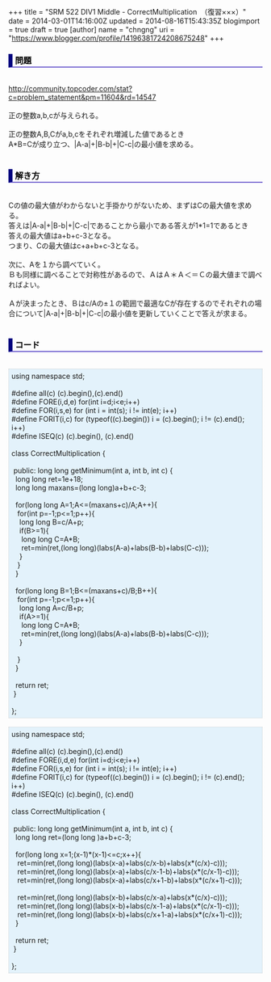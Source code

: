 +++
title = "SRM 522 DIV1 Middle - CorrectMultiplication　（復習×××）"
date = 2014-03-01T14:16:00Z
updated = 2014-08-16T15:43:35Z
blogimport = true
draft = true
[author]
	name = "chngng"
	uri = "https://www.blogger.com/profile/14196381724208675248"
+++

<div dir="ltr" style="text-align: left;" trbidi="on"><h3 style="border-bottom: 2px solid slateblue; border-left: 8px solid navy; color: black; padding: 0px 0px 1px 5px;">問題 </h3><br /><a href="http://community.topcoder.com/stat?c=problem_statement&amp;pm=11604&amp;rd=14547" target="_blank">http://community.topcoder.com/stat?c=problem_statement&amp;pm=11604&amp;rd=14547</a><br /><br />正の整数a,b,cが与えられる。<br /><br />正の整数A,B,Cがa,b,cをそれぞれ増減した値であるとき<br />A*B=Cが成り立つ、|A-a|+|B-b|+|C-c|の最小値を求める。<br /><br /><h3 style="border-bottom: 2px solid slateblue; border-left: 8px solid navy; color: black; padding: 0px 0px 1px 5px;">解き方 </h3><br />Cの値の最大値がわからないと手掛かりがないため、まずはCの最大値を求める。<br />答えは|A-a|+|B-b|+|C-c|であることから最小である答えが1*1=1であるとき<br />答えの最大値はa+b+c-3となる。<br />つまり、Cの最大値はc+a+b+c-3となる。<br /><br />次に、Aを１から調べていく。<br />Ｂも同様に調べることで対称性があるので、ＡはＡ＊Ａ＜＝Ｃの最大値まで調べればよい。<br /><br />Ａが決まったとき、Ｂはc/Aの±１の範囲で最適なCが存在するのでそれぞれの場合について|A-a|+|B-b|+|C-c|の最小値を更新していくことで答えが求まる。<br /><br /><h3 style="border-bottom: 2px solid slateblue; border-left: 8px solid navy; color: black; padding: 0px 0px 1px 5px;">コード </h3><br /><div style="background-color: #e3f2fb; border: 1px dotted #CCCCCC; padding: 5px;">using namespace std;<br /><br />#define all(c) (c).begin(),(c).end()<br />#define FORE(i,d,e) for(int i=d;i&lt;e;i++)<br />#define FOR(i,s,e) for (int i = int(s); i != int(e); i++)<br />#define FORIT(i,c) for (typeof((c).begin()) i = (c).begin(); i != (c).end(); i++)<br />#define ISEQ(c) (c).begin(), (c).end()<br /><br />class CorrectMultiplication {<br /><br /><span class="Apple-tab-span" style="white-space: pre;"> </span>public: long long getMinimum(int a, int b, int c) {<br /><span class="Apple-tab-span" style="white-space: pre;">  </span>long long ret=1e+18;<br /><span class="Apple-tab-span" style="white-space: pre;">  </span>long long maxans=(long long)a+b+c-3;<br /><br /><span class="Apple-tab-span" style="white-space: pre;">  </span>for(long long A=1;A&lt;=(maxans+c)/A;A++){<br /><span class="Apple-tab-span" style="white-space: pre;">   </span>for(int p=-1;p&lt;=1;p++){<br /><span class="Apple-tab-span" style="white-space: pre;">    </span>long long B=c/A+p;<br /><span class="Apple-tab-span" style="white-space: pre;">    </span>if(B&gt;=1){<br /><span class="Apple-tab-span" style="white-space: pre;">     </span>long long C=A*B;<br /><span class="Apple-tab-span" style="white-space: pre;">     </span>ret=min(ret,(long long)(labs(A-a)+labs(B-b)+labs(C-c)));<br /><span class="Apple-tab-span" style="white-space: pre;">    </span>}<br /><span class="Apple-tab-span" style="white-space: pre;">   </span>}<br /><span class="Apple-tab-span" style="white-space: pre;">  </span>}<br /><br /><span class="Apple-tab-span" style="white-space: pre;">  </span>for(long long B=1;B&lt;=(maxans+c)/B;B++){<br /><span class="Apple-tab-span" style="white-space: pre;">   </span>for(int p=-1;p&lt;=1;p++){<br /><span class="Apple-tab-span" style="white-space: pre;">    </span>long long A=c/B+p;<br /><span class="Apple-tab-span" style="white-space: pre;">    </span>if(A&gt;=1){<br /><span class="Apple-tab-span" style="white-space: pre;">     </span>long long C=A*B;<br /><span class="Apple-tab-span" style="white-space: pre;">     </span>ret=min(ret,(long long)(labs(A-a)+labs(B-b)+labs(C-c)));<br /><span class="Apple-tab-span" style="white-space: pre;">    </span>}<br /><br /><span class="Apple-tab-span" style="white-space: pre;">   </span>}<br /><span class="Apple-tab-span" style="white-space: pre;">  </span>}<br /><br /><span class="Apple-tab-span" style="white-space: pre;">  </span>return ret;<br /><span class="Apple-tab-span" style="white-space: pre;"> </span>}<br /><br />};</div><br /><div style="background-color: #e3f2fb; border: 1px dotted #CCCCCC; padding: 5px;">using namespace std;<br /><br />#define all(c) (c).begin(),(c).end()<br />#define FORE(i,d,e) for(int i=d;i&lt;e;i++)<br />#define FOR(i,s,e) for (int i = int(s); i != int(e); i++)<br />#define FORIT(i,c) for (typeof((c).begin()) i = (c).begin(); i != (c).end(); i++)<br />#define ISEQ(c) (c).begin(), (c).end()<br /><br />class CorrectMultiplication {<br /><br /><span class="Apple-tab-span" style="white-space: pre;"> </span>public: long long getMinimum(int a, int b, int c) {<br /><span class="Apple-tab-span" style="white-space: pre;">  </span>long long ret=(long long )a+b+c-3;<br /><br /><span class="Apple-tab-span" style="white-space: pre;">  </span>for(long long x=1;(x-1)*(x-1)&lt;=c;x++){<br /><span class="Apple-tab-span" style="white-space: pre;">   </span>ret=min(ret,(long long)(labs(x-a)+labs(c/x-b)+labs(x*(c/x)-c)));<br /><span class="Apple-tab-span" style="white-space: pre;">   </span>ret=min(ret,(long long)(labs(x-a)+labs(c/x-1-b)+labs(x*(c/x-1)-c)));<br /><span class="Apple-tab-span" style="white-space: pre;">   </span>ret=min(ret,(long long)(labs(x-a)+labs(c/x+1-b)+labs(x*(c/x+1)-c)));<br /><br /><span class="Apple-tab-span" style="white-space: pre;">   </span>ret=min(ret,(long long)(labs(x-b)+labs(c/x-a)+labs(x*(c/x)-c)));<br /><span class="Apple-tab-span" style="white-space: pre;">   </span>ret=min(ret,(long long)(labs(x-b)+labs(c/x-1-a)+labs(x*(c/x-1)-c)));<br /><span class="Apple-tab-span" style="white-space: pre;">   </span>ret=min(ret,(long long)(labs(x-b)+labs(c/x+1-a)+labs(x*(c/x+1)-c)));<br /><span class="Apple-tab-span" style="white-space: pre;">  </span>}<br /><br /><span class="Apple-tab-span" style="white-space: pre;">  </span>return ret;<br /><span class="Apple-tab-span" style="white-space: pre;"> </span>}<br /><br />};</div></div>
